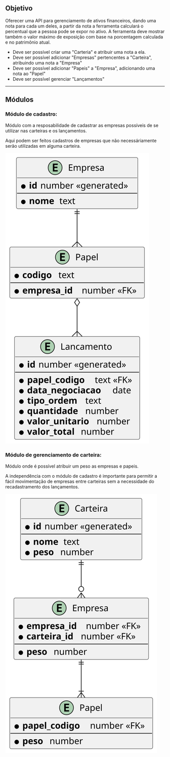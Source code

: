 
## Objetivo

Oferecer uma API para gerenciamento de ativos financeiros, dando uma nota para cada um deles, a partir da nota a ferramenta 
calculará o percentual que a pessoa pode se expor no ativo. 
A ferramenta deve mostrar também o valor máximo de exposição com base na porcentagem calculada e no patrimônio atual.

- Deve ser possível criar uma "Carteria" e atribuir uma nota a ela.
- Deve ser possível adicionar "Empresas" pertencentes a "Carteira", atribuindo uma nota a "Empresa"
- Deve ser possível adicionar "Papeis" a "Empresa", adicionando uma nota ao "Papel"
- Deve ser possível gerenciar "Lançamentos"

---

## Módulos

### Módulo de cadastro:

Módulo com a resposabilidade de cadastrar as empresas possíveis de se utilizar
nas carteiras e os lançamentos.

Aqui podem ser feitos cadastros de empresas que não necessáriamente serão utilizadas em alguma carteira.

![](modulo-cadastro-diagrama.svg)

### Módulo de gerenciamento de carteira:

Módulo onde é possível atribuir um peso as empresas e papeis.

A independência com o módulo de cadastro é importante para permitir
a fácil movimentação de empresas entre carteiras sem a necessidade do recadastramento dos lançamentos.

![](modulo-gerenciamento-diagrama.svg)